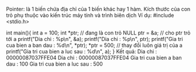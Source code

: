 Pointer: là 1 biến chứa địa chỉ của 1 biến khác hay 1 hàm. Kích thước của con trỏ phụ thuộc vào kiến trúc máy tính và trình biên dịch 
Ví dụ: 
#include <stdio.h>

int main(){
int a = 100;
int *ptr; // đang là con trỏ NULL
ptr = &a; // cho ptr trỏ tới a
printf("Dia chi : %p\n", &a);
printf("Dia chi : %p\n", ptr);
printf("Gia tri cua bien a ban dau : %d\n", *ptr);
*ptr = 500; // thay đổi luôn giá trị của a
printf("Gia tri cua bien a luc sau : %d\n", a);
}
Kết quả:
Dia chi : 00000087037FFE04
Dia chi : 00000087037FFE04
Gia tri cua bien a ban dau : 100
Gia tri cua bien a luc sau : 500

